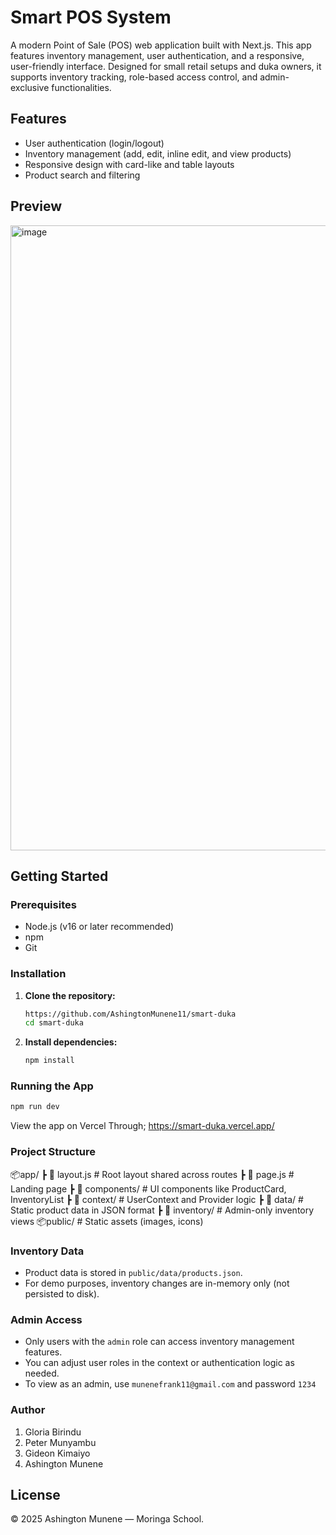 # Smart POS System

A modern Point of Sale (POS) web application built with Next.js. This app features inventory management, user authentication, and a responsive, user-friendly interface.
Designed for small retail setups and duka owners, it supports inventory tracking, role-based access control, and admin-exclusive functionalities.

## Features
- User authentication (login/logout)
- Inventory management (add, edit, inline edit, and view products)
- Responsive design with card-like and table layouts
- Product search and filtering

## Preview
<img width="1600" height="1000" alt="image" src="https://github.com/user-attachments/assets/0a3ef35b-87ec-4f30-a902-0fd4053fe396" />

## Getting Started

### Prerequisites
- Node.js (v16 or later recommended)
- npm 
- Git

### Installation
1. **Clone the repository:**
   ```bash
   https://github.com/AshingtonMunene11/smart-duka
   cd smart-duka
   ```
2. **Install dependencies:**
   ```bash
   npm install

   ```

### Running the App
```bash
npm run dev

```
View the app on Vercel
Through; https://smart-duka.vercel.app/

### Project Structure
📦app/
 ┣ 📄 layout.js         # Root layout shared across routes
 ┣ 📄 page.js           # Landing page
 ┣ 📁 components/       # UI components like ProductCard, InventoryList
 ┣ 📁 context/          # UserContext and Provider logic
 ┣ 📁 data/             # Static product data in JSON format
 ┣ 📁 inventory/        # Admin-only inventory views
📦public/               # Static assets (images, icons)

### Inventory Data
- Product data is stored in `public/data/products.json`.
- For demo purposes, inventory changes are in-memory only (not persisted to disk).

### Admin Access
- Only users with the `admin` role can access inventory management features.
- You can adjust user roles in the context or authentication logic as needed.
- To view as an admin, use `munenefrank11@gmail.com` and password `1234`

### Author
1. Gloria Birindu
2. Peter Munyambu
3. Gideon Kimaiyo
4. Ashington Munene

## License

&copy; 2025 Ashington Munene — Moringa School.
